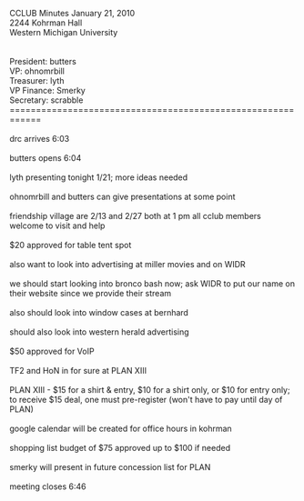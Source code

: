 CCLUB Minutes January 21, 2010<br />
2244 Kohrman Hall<br />
Western Michigan University<br />
<br />
<br />
President: butters<br />
VP: ohnomrbill<br />
Treasurer: lyth<br />
VP Finance: Smerky<br />
Secretary: scrabble<br />
============================================================<br />
<br />
drc arrives 6:03<br />
<br />
butters opens 6:04<br />
<br />
lyth presenting tonight 1/21; more ideas needed<br />
<br />
ohnomrbill and butters can give presentations at some point<br />
<br />
friendship village are 2/13 and 2/27 both at 1 pm all cclub members welcome to visit and help<br />
<br />
$20 approved for table tent spot<br />
<br />
also want to look into advertising at miller movies and on WIDR<br />
<br />
we should start looking into bronco bash now; ask WIDR to put our name on their website since we provide their stream<br />
<br />
also should look into window cases at bernhard<br />
<br />
should also look into western herald advertising<br />
<br />
$50 approved for VoIP<br />
<br />
TF2 and HoN in for sure at PLAN XIII<br />
<br />
PLAN XIII - $15 for a shirt & entry, $10 for a shirt only, or $10 for entry only; to receive $15 deal, one must pre-register (won't have to pay until day of PLAN)<br />
<br />
google calendar will be created for office hours in kohrman<br />
<br />
shopping list budget of $75 approved up to $100 if needed<br />
<br />
smerky will present in future concession list for PLAN<br />
<br />
meeting closes 6:46<br />
<br />
<br />
<br />
<br />
<br />
